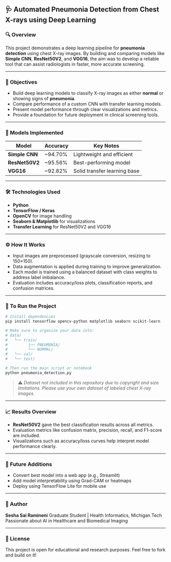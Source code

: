 ## 🩺 Automated Pneumonia Detection from Chest X-rays using Deep Learning

### 🔍 Overview

This project demonstrates a deep learning pipeline for **pneumonia detection** using chest X-ray images. By building and comparing models like **Simple CNN**, **ResNet50V2**, and **VGG16**, the aim was to develop a reliable tool that can assist radiologists in faster, more accurate screening.

---

### 🎯 Objectives

* Build deep learning models to classify X-ray images as either **normal** or showing signs of **pneumonia**.
* Compare performance of a custom CNN with transfer learning models.
* Present model performance through clear visualizations and metrics.
* Provide a foundation for future deployment in clinical screening tools.

---

### 🧠 Models Implemented

| Model          | Accuracy | Key Notes                    |
| -------------- | -------- | ---------------------------- |
| **Simple CNN** | \~94.70% | Lightweight and efficient    |
| **ResNet50V2** | \~95.56% | Best-performing model        |
| **VGG16**      | \~92.82% | Solid transfer learning base |

---

### 🛠️ Technologies Used

* **Python**
* **TensorFlow / Keras**
* **OpenCV** for image handling
* **Seaborn & Matplotlib** for visualizations
* **Transfer Learning** for ResNet50V2 and VGG16

---

### ⚙️ How It Works

* Input images are preprocessed (grayscale conversion, resizing to 150×150).
* Data augmentation is applied during training to improve generalization.
* Each model is trained using a balanced dataset with class weights to address label imbalance.
* Evaluation includes accuracy/loss plots, classification reports, and confusion matrices.

---

### 🧪 To Run the Project

```bash
# Install dependencies
pip install tensorflow opencv-python matplotlib seaborn scikit-learn

# Make sure to organize your data into:
# data/
#   └── train/
#         ├── PNEUMONIA/
#         └── NORMAL/
#   └── val/
#   └── test/

# Then run the main script or notebook
python pneumonia_detection.py
```

> ⚠️ *Dataset not included in this repository due to copyright and size limitations. Please use your own dataset of labeled chest X-ray images.*

---

### 📈 Results Overview

* **ResNet50V2** gave the best classification results across all metrics.
* Evaluation metrics like confusion matrix, precision, recall, and F1-score are included.
* Visualizations such as accuracy/loss curves help interpret model performance clearly.

---

### 🚀 Future Additions

* Convert best model into a web app (e.g., Streamlit)
* Add model interpretability using Grad-CAM or heatmaps
* Deploy using TensorFlow Lite for mobile use

---

### 👤 Author

**Sesha Sai Ramineni**
Graduate Student | Health Informatics, Michigan Tech
Passionate about AI in Healthcare and Biomedical Imaging

---

### 📄 License

This project is open for educational and research purposes. Feel free to fork and build on it!
